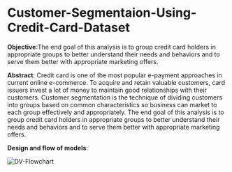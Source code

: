 # Customer-Segmentaion-Using-Credit-Card-Dataset
__Objective__:The end goal of this analysis is to group credit card holders in appropriate groups to better understand their needs and behaviors and to serve them better with appropriate marketing offers.

__Abstract__:
Credit card is one of the most popular e-payment approaches in current online e-commerce. To acquire and retain valuable customers, card issuers invest a lot of money to maintain good relationships with their customers. Customer segmentation is the technique of dividing customers into groups based on common characteristics so business can market to each group effectively and appropriately. The end goal of this analysis is to group credit card holders in appropriate groups to better understand their needs and behaviors and to serve them better with appropriate marketing offers.


__Design and flow of models__:



![DV-Flowchart](https://user-images.githubusercontent.com/68586133/166114977-c7ba5c1e-c416-4c70-88c2-ded8c192de41.png)
